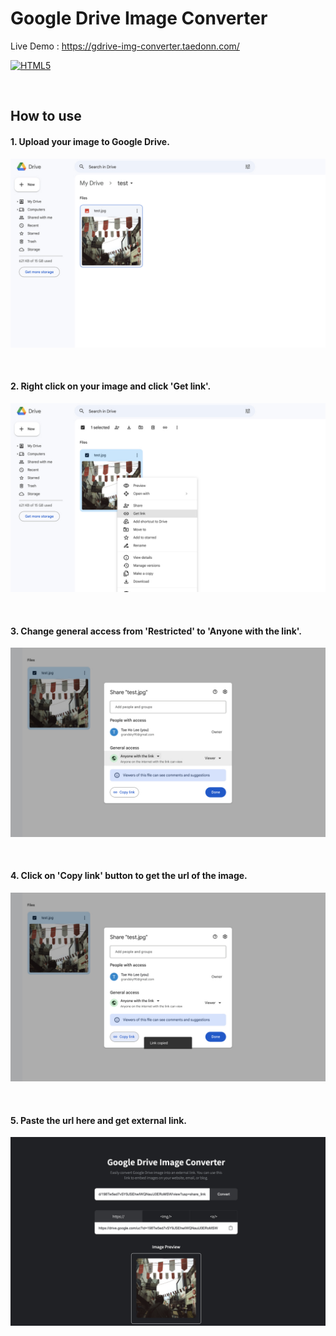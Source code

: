 # Google Drive Image Converter

Live Demo : https://gdrive-img-converter.taedonn.com/

[![HTML5](https://img.shields.io/badge/featured%20on-HTML5-%23ec6231)](#)

&nbsp;

## How to use 

#### 1. Upload your image to Google Drive.

![how to use 1](./img/how_to_use_1.jpg)

&nbsp;

#### 2. Right click on your image and click 'Get link'.

![how to use 2](./img/how_to_use_2.jpg)

&nbsp;

#### 3. Change general access from 'Restricted' to 'Anyone with the link'.

![how to use 3](./img/how_to_use_3.jpg)

&nbsp;

#### 4. Click on 'Copy link' button to get the url of the image.

![how to use 4](./img/how_to_use_4.jpg)

&nbsp;

#### 5. Paste the url here and get external link.

![how to use 5](./img/how_to_use_5.jpg)
